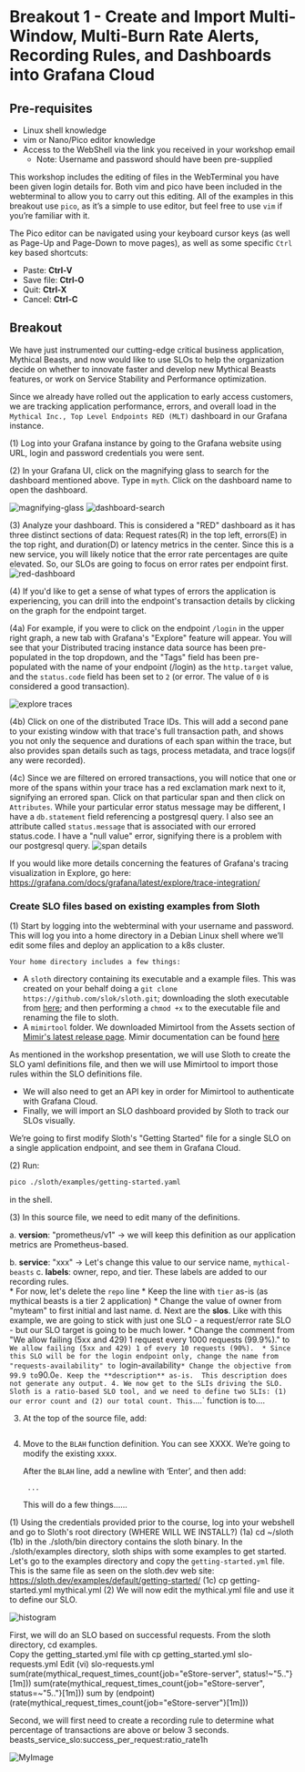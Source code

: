 
# Breakout 1 - Create and Import Multi-Window, Multi-Burn Rate Alerts, Recording Rules, and Dashboards into Grafana Cloud

## Pre-requisites

* Linux shell knowledge
* vim or Nano/Pico editor knowledge
* Access to the WebShell via the link you received in your workshop email
  * Note: Username and password should have been pre-supplied

This workshop includes the editing of files in the WebTerminal you have been given login details for. Both vim and pico have been included in the webterminal to allow you to carry out this editing. All of the examples in this breakout use `pico`, as it’s a simple to use editor, but feel free to use `vim` if you’re familiar with it.

The Pico editor can be navigated using your keyboard cursor keys (as well as Page-Up and Page-Down to move pages), as well as some specific `Ctrl` key based shortcuts:

* Paste: **Ctrl-V**
* Save file: **Ctrl-O**
* Quit: **Ctrl-X**
* Cancel: **Ctrl-C**

## Breakout
We have just instrumented our cutting-edge critical business application, Mythical Beasts, and now would like to use SLOs to help the organization decide on whether to innovate faster and develop new Mythical Beasts features, or work on Service Stability and Performance optimization.

Since we already have rolled out the application to early access customers, we are tracking application performance, errors, and overall load in the `Mythical Inc., Top Level Endpoints RED (MLT)` dashboard in our Grafana instance.

(1) Log into your Grafana instance by going to the Grafana website using URL, login and password credentials you were sent.

(2) In your Grafana UI, click on the magnifying glass to search for the dashboard mentioned above. Type in `myth`. Click on the dashboard name to open the dashboard.

![magnifying-glass](img/magnifying-glass.png)
![dashboard-search](img/dashboard-search.png)

(3) Analyze your dashboard. This is considered a "RED" dashboard as it has three distinct sections of data: Request rates(R) in the top left, errors(E) in the top right, and duration(D) or latency metrics in the center.  Since this is a new service, you will likely notice that the error rate percentages are quite elevated. So, our SLOs are going to focus on error rates per endpoint first.
![red-dashboard](img/mythical-beasts-RED-dashboard.png)

(4) If you'd like to get a sense of what types of errors the application is experiencing, you can drill into the endpoint's transaction details by clicking on the graph for the endpoint target. 

(4a) For example, if you were to click on the endpoint `/login` in the upper right graph, a new tab with Grafana's "Explore" feature will appear. You will see that your Distributed tracing instance data source has been pre-populated in the top dropdown, and the "Tags" field has been pre-populated with the name of your endpoint (/login) as the `http.target` value, and the `status.code` field has been set to `2` (or error. The value of `0` is considered a good transaction).

![explore traces](img/explore-traces.png)

(4b) Click on one of the distributed Trace IDs. This will add a second pane to your existing window with that trace's full transaction path, and shows you not only the sequence and durations of each span within the trace, but also provides span details such as tags, process metadata, and trace logs(if any were recorded).  

(4c) Since we are filtered on errored transactions, you will notice that one or more of the spans within your trace has a red exclamation mark next to it, signifying an errored span.  Click on that particular span and then click on `Attributes`.  While your particular error status message may be different, I have a `db.statement` field referencing a postgresql query.  I also see an attribute called `status.message` that is associated with our errored status.code. I have a "null value" error, signifying there is a problem with our postgresql query.
![span details](img/span-details.png)

If you would like more details concerning the features of Grafana's tracing visualization in Explore, go here: https://grafana.com/docs/grafana/latest/explore/trace-integration/

### Create SLO files based on existing examples from Sloth

(1) Start by logging into the webterminal with your username and password. This will log you into a home directory in a Debian Linux shell where we’ll edit some files and deploy an application to a k8s cluster.

    Your home directory includes a few things:

   * A `sloth` directory containing its executable and a example files.  This was created on your behalf doing a `git clone https://github.com/slok/sloth.git`; downloading the sloth executable from [here](https://github.com/slok/sloth/releases/tag/v0.11.0); and then performing a `chmod +x` to the executable file and renaming the file to sloth.
   * A `mimirtool` folder. We downloaded Mimirtool from the Assets section of [Mimir's latest release page](https://github.com/grafana/mimir/releases). Mimir documentation can be found [here](https://grafana.com/docs/mimir/latest/operators-guide/tools/mimirtool/)
   
   As mentioned in the workshop presentation, we will use Sloth to create the SLO yaml definitions file, and then we will use Mimirtool to import those rules within the SLO definitions file.
   
   * We will also need to get an API key in order for Mimirtool to authenticate with Grafana Cloud.
   * Finally, we will import an SLO dashboard provided by Sloth to track our SLOs visually.

   We’re going to first modify Sloth's "Getting Started" file for a single SLO on a single application endpoint, and see them in Grafana Cloud.

(2) Run:
   ```bash
   pico ./sloth/examples/getting-started.yaml
   ```
   in the shell.

(3) In this source file, we need to edit many of the definitions.

   a. **version**: "prometheus/v1" -> we will keep this definition as our application metrics are Prometheus-based.
   
   b. **service**: "xxx" -> Let's change this value to our service name, `mythical-beasts`
   c. **labels**: owner, repo, and tier.  These labels are added to our recording rules.  
     * For now, let's delete the `repo` line
     * Keep the line with `tier` as-is (as mythical beasts is a tier 2 application)
     * Change the value of owner from "myteam" to first initial and last name.
   d. Next are the **slos**.  Like with this example, we are going to stick with just one SLO - a request/error rate SLO - but our SLO target is going to be much lower.
     * Change the comment from "We allow failing (5xx and 429) 1 request every 1000 requests (99.9%)." to `We allow failing (5xx and 429) 1 of every 10 requests (90%). 
     * Since this SLO will be for the login endpoint only, change the name from "requests-availability" to `login-availability`
     * Change the objective from 99.9 to `90.0`
   e. Keep the **description** as-is.  This description does not generate any output.
4. We now get to the SLIs driving the SLO.  Sloth is a ratio-based SLO tool, and we need to define two SLIs: (1) our error count and (2) our total count.
   This `....` function is to....

3. At the top of the source file, add:

   ```....
   ```


4. Move to the `BLAH` function definition. You can see XXXX. We’re going to modify the existing xxxx.

   After the `BLAH` line, add a newline with ‘Enter’, and then add:
   ```blH
    ...
   ```

   This will do a few things......
 

(1) Using the credentials provided prior to the course, log into your webshell and go to Sloth's root directory (WHERE WILL WE INSTALL?)
  (1a) cd ~/sloth
  (1b) in the ./sloth/bin directory contains the sloth binary. In the ./sloth/examples directory, sloth ships with some examples to get started.  Let's go to the examples directory and copy the `getting-started.yml` file.  This is the same file as seen on the sloth.dev web site: https://sloth.dev/examples/default/getting-started/
  (1c) cp getting-started.yml mythical.yml
(2) We will now edit the mythical.yml file and use it to define our SLO.


![histogram](img/histogram.png)

First, we will do an SLO based on successful requests.
From the sloth directory, cd examples.  
Copy the getting_started.yml file with cp getting_started.yml slo-requests.yml
Edit (vi) slo-requests.yml
sum(rate(mythical_request_times_count{job="eStore-server", status!~"5.."}[1m]))
sum(rate(mythical_request_times_count{job="eStore-server", status=~"5.."}[1m]))
sum by (endpoint) (rate(mythical_request_times_count{job="eStore-server"}[1m]))

Second, we will first need to create a recording rule to determine what percentage of transactions are above or below 3 seconds.
beasts_service_slo:success_per_request:ratio_rate1h











![MyImage](img/img.png)
